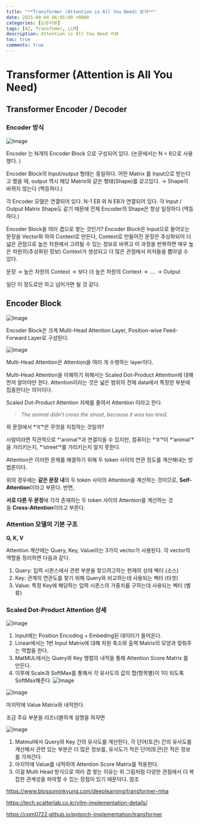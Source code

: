 ```yaml
---
title: "**Transformer (Attention is All You Need) 분석**"
date: 2025-08-04 06:05:00 +0900
categories: [논문리뷰]
tags: [AI, Transfomer, LLM]
description: Attention is All You Need 리뷰
toc: true
comments: true
---
```


# **Transformer (Attention is All You Need)**

## **Transformer Encoder / Decoder**

### Encoder 방식

![Image](https://prod-files-secure.s3.us-west-2.amazonaws.com/e6db513d-ec54-40ff-aa74-2487b0bcfe15/b2e43ef6-e7b5-4858-88bd-11445be5cc29/Untitled.png?X-Amz-Algorithm=AWS4-HMAC-SHA256&X-Amz-Content-Sha256=UNSIGNED-PAYLOAD&X-Amz-Credential=ASIAZI2LB4662ZGX3PJS%2F20250804%2Fus-west-2%2Fs3%2Faws4_request&X-Amz-Date=20250804T063228Z&X-Amz-Expires=3600&X-Amz-Security-Token=IQoJb3JpZ2luX2VjEAYaCXVzLXdlc3QtMiJHMEUCIQCrIdVMywOw8A9SpEUd1IJH3w%2FuaLpLBUSX4FhrRUPe9QIgI7MSoCYXrQTQyuYOOW6ytxrG%2F4Y5BhKaGgcR6IlYPZAq%2FwMIPxAAGgw2Mzc0MjMxODM4MDUiDOkx0n4jz79G9Kca0ircAz9sjZbAoDi9wz6u1Cjmoj5Df898YOfQE3%2FXrNudrN33Xjbaxwt7%2BTiVnR5%2B5nDJMRRR6y3bndU155e6msxj39pHDwgCxyKqE%2B%2BOMTCa5FLg4oa%2F7OU6Mf7kcrIbFKPdq79s3O0dWz9ShbcuF5Qt01ZuiodF4L0b%2BhQhEtYa0lCbZnam2kDDRBvgjMzzGf2YCCYqM0QnAe0BTDGpy3gCA8u%2F4YyHJkCBiuMRkVDhEn079NSoyblUU%2FtVnASi89LQTEH8jTN5ZAY%2FwnJpg4Bf07f6aYa2a7dwl49VSjjyY7qGP0fhucI%2FUH96ZVyl%2FTRIPo6xc1NwAMgzBqP7BM9TZqbazDYDm19Nr1sg7oHZ%2FQI26KFvfxTtbQIh%2BoW708N%2F33rO4ufZGEV72mnz0bnY7v1%2BW7EXKHocv9gKXiJzUGwXuzPCutAKug5OBZE9%2BJzsljSECBF87VwqGCUlOWVKZNM26VUbHEmyqpbJMw8kaJc%2FrZbUwX57tWer6Y5Q6aoDy%2B7SMZOE8Ro38FiJSj0ZypThrq0vP19kn2whROLDQ%2B%2FGSMLSLjcAIt8Oeb563Rdstwve5Kh7D8mbiawg0D79LFH8rPsXOJr7kILagYxu1L8y33c9EAAmuMuZvZ05MM%2BNwcQGOqUBehl2PvAb3dkdjvQ8pLuHRLANJ58zj02BukY8j3vcjS%2FBGXgENuf8g2P3IzWUlKCygRq%2FqHhi1bnIe6Hx80F2ESX2kS1zsL956KC2bRSRwgvv%2F6By9yGKWD%2FdjTYpkQlihfeFSn19z8XCePK8nwkfYKf80nhVX8rOil%2BleD33CMoGOYkYBpvza62%2FmJjWp8YclIl8dUsG0JYW%2FeBnMraxEQYlDPh0&X-Amz-Signature=384e9a66abd64616ad2b40add6f41dcf077975d822c593012326dbcded87ef11&X-Amz-SignedHeaders=host&x-amz-checksum-mode=ENABLED&x-id=GetObject)

Encoder 는 N개의 Encoder Block 으로 구성되어 있다.  (논문에서는 N = 6으로 사용했다. )

Encoder Block의 Input/output 형태는 동일하다. 어떤 Matrix 를 Input으로 받는다고 했을 때, output 역시 해당 Matrix와 같은 형태(Shape)를 갖고있다. → Shape이 바뀌지 않는다 (멱등하다.)

각 Encoder 모델은 연결되어 있다. N-1 EB 와 N EB가 연결되어 있다. 각 Input / Output Matrix Shape도 같기 때문에 전체 Encoder의 Shape은 항상 일정하다 (멱등하다.)

Encoder Block을 여러 겹으로 쌓는 것인가? 
Encoder Block은 Input으로 들어오는 문장을 Vector화 하여 Context로 만든다, Context로 만들어진 문장은 추상화되어 더 넓은 관점으로 높은 차원에서 고려될 수 있는 정보로 바뀌고 이 과정을 반복하면 매우 높은 차원의(추상화된 정보) Context가 생성되고 더 많은 관점에서 피처들을 뽑아낼 수 있다.

문장 → 높은 차원의 Context → 보다 더 높은 차원의 Context → …. → Output

일단 이 정도로만 하고 넘어가면 될 것 같다. 

## **Encoder Block**

![Image](https://prod-files-secure.s3.us-west-2.amazonaws.com/e6db513d-ec54-40ff-aa74-2487b0bcfe15/14fc4b24-1f46-437d-80dc-f938777ef95b/Untitled.png?X-Amz-Algorithm=AWS4-HMAC-SHA256&X-Amz-Content-Sha256=UNSIGNED-PAYLOAD&X-Amz-Credential=ASIAZI2LB4662ZGX3PJS%2F20250804%2Fus-west-2%2Fs3%2Faws4_request&X-Amz-Date=20250804T063228Z&X-Amz-Expires=3600&X-Amz-Security-Token=IQoJb3JpZ2luX2VjEAYaCXVzLXdlc3QtMiJHMEUCIQCrIdVMywOw8A9SpEUd1IJH3w%2FuaLpLBUSX4FhrRUPe9QIgI7MSoCYXrQTQyuYOOW6ytxrG%2F4Y5BhKaGgcR6IlYPZAq%2FwMIPxAAGgw2Mzc0MjMxODM4MDUiDOkx0n4jz79G9Kca0ircAz9sjZbAoDi9wz6u1Cjmoj5Df898YOfQE3%2FXrNudrN33Xjbaxwt7%2BTiVnR5%2B5nDJMRRR6y3bndU155e6msxj39pHDwgCxyKqE%2B%2BOMTCa5FLg4oa%2F7OU6Mf7kcrIbFKPdq79s3O0dWz9ShbcuF5Qt01ZuiodF4L0b%2BhQhEtYa0lCbZnam2kDDRBvgjMzzGf2YCCYqM0QnAe0BTDGpy3gCA8u%2F4YyHJkCBiuMRkVDhEn079NSoyblUU%2FtVnASi89LQTEH8jTN5ZAY%2FwnJpg4Bf07f6aYa2a7dwl49VSjjyY7qGP0fhucI%2FUH96ZVyl%2FTRIPo6xc1NwAMgzBqP7BM9TZqbazDYDm19Nr1sg7oHZ%2FQI26KFvfxTtbQIh%2BoW708N%2F33rO4ufZGEV72mnz0bnY7v1%2BW7EXKHocv9gKXiJzUGwXuzPCutAKug5OBZE9%2BJzsljSECBF87VwqGCUlOWVKZNM26VUbHEmyqpbJMw8kaJc%2FrZbUwX57tWer6Y5Q6aoDy%2B7SMZOE8Ro38FiJSj0ZypThrq0vP19kn2whROLDQ%2B%2FGSMLSLjcAIt8Oeb563Rdstwve5Kh7D8mbiawg0D79LFH8rPsXOJr7kILagYxu1L8y33c9EAAmuMuZvZ05MM%2BNwcQGOqUBehl2PvAb3dkdjvQ8pLuHRLANJ58zj02BukY8j3vcjS%2FBGXgENuf8g2P3IzWUlKCygRq%2FqHhi1bnIe6Hx80F2ESX2kS1zsL956KC2bRSRwgvv%2F6By9yGKWD%2FdjTYpkQlihfeFSn19z8XCePK8nwkfYKf80nhVX8rOil%2BleD33CMoGOYkYBpvza62%2FmJjWp8YclIl8dUsG0JYW%2FeBnMraxEQYlDPh0&X-Amz-Signature=f2e0a4800f7f6de70d527ff92d651789d0b7d50377e12949fe7d0fc04b6e89e6&X-Amz-SignedHeaders=host&x-amz-checksum-mode=ENABLED&x-id=GetObject)

Encoder Block은 크게 Multi-Head Attention Layer, Position-wise Feed-Forward Layer로 구성된다.

![Image](https://prod-files-secure.s3.us-west-2.amazonaws.com/e6db513d-ec54-40ff-aa74-2487b0bcfe15/2934b9e2-c4eb-4789-b583-072f846976a0/Untitled.png?X-Amz-Algorithm=AWS4-HMAC-SHA256&X-Amz-Content-Sha256=UNSIGNED-PAYLOAD&X-Amz-Credential=ASIAZI2LB4662ZGX3PJS%2F20250804%2Fus-west-2%2Fs3%2Faws4_request&X-Amz-Date=20250804T063228Z&X-Amz-Expires=3600&X-Amz-Security-Token=IQoJb3JpZ2luX2VjEAYaCXVzLXdlc3QtMiJHMEUCIQCrIdVMywOw8A9SpEUd1IJH3w%2FuaLpLBUSX4FhrRUPe9QIgI7MSoCYXrQTQyuYOOW6ytxrG%2F4Y5BhKaGgcR6IlYPZAq%2FwMIPxAAGgw2Mzc0MjMxODM4MDUiDOkx0n4jz79G9Kca0ircAz9sjZbAoDi9wz6u1Cjmoj5Df898YOfQE3%2FXrNudrN33Xjbaxwt7%2BTiVnR5%2B5nDJMRRR6y3bndU155e6msxj39pHDwgCxyKqE%2B%2BOMTCa5FLg4oa%2F7OU6Mf7kcrIbFKPdq79s3O0dWz9ShbcuF5Qt01ZuiodF4L0b%2BhQhEtYa0lCbZnam2kDDRBvgjMzzGf2YCCYqM0QnAe0BTDGpy3gCA8u%2F4YyHJkCBiuMRkVDhEn079NSoyblUU%2FtVnASi89LQTEH8jTN5ZAY%2FwnJpg4Bf07f6aYa2a7dwl49VSjjyY7qGP0fhucI%2FUH96ZVyl%2FTRIPo6xc1NwAMgzBqP7BM9TZqbazDYDm19Nr1sg7oHZ%2FQI26KFvfxTtbQIh%2BoW708N%2F33rO4ufZGEV72mnz0bnY7v1%2BW7EXKHocv9gKXiJzUGwXuzPCutAKug5OBZE9%2BJzsljSECBF87VwqGCUlOWVKZNM26VUbHEmyqpbJMw8kaJc%2FrZbUwX57tWer6Y5Q6aoDy%2B7SMZOE8Ro38FiJSj0ZypThrq0vP19kn2whROLDQ%2B%2FGSMLSLjcAIt8Oeb563Rdstwve5Kh7D8mbiawg0D79LFH8rPsXOJr7kILagYxu1L8y33c9EAAmuMuZvZ05MM%2BNwcQGOqUBehl2PvAb3dkdjvQ8pLuHRLANJ58zj02BukY8j3vcjS%2FBGXgENuf8g2P3IzWUlKCygRq%2FqHhi1bnIe6Hx80F2ESX2kS1zsL956KC2bRSRwgvv%2F6By9yGKWD%2FdjTYpkQlihfeFSn19z8XCePK8nwkfYKf80nhVX8rOil%2BleD33CMoGOYkYBpvza62%2FmJjWp8YclIl8dUsG0JYW%2FeBnMraxEQYlDPh0&X-Amz-Signature=828a5c492288b4a59b0789cc9aead2a562bd26af5b761255b1a30f1bfc762dff&X-Amz-SignedHeaders=host&x-amz-checksum-mode=ENABLED&x-id=GetObject)

Multi-Head Attention은 Attention을 여러 개 수행하는 layer이다. 

Multi-Head Attention을 이해하기 위해서는 Scaled Dot-Product Attention에 대해 먼저 알아야만 한다. Attention이라는 것은 넓은 범위의 전체 data에서 특정한 부분에 집중한다는 의미이다. 

Scaled Dot-Product Attention 자체를 줄여서 Attention 이라고 한다.

> *The animal didn’t cross the street, because it was too tired.*

위 문장에서 *‘it’*은 무엇을 지칭하는 것일까? 

사람이라면 직관적으로 *‘animal’*과 연결지을 수 있지만, 컴퓨터는 *‘it’*이 *‘animal’*을 가리키는지, *‘street’*를 가리키는지 알지 못한다.

Attention은 이러한 문제를 해결하기 위해 두 token 사이의 연관 정도를 계산해내는 방법론이다. 

위의 경우에는 **같은 문장 내**의 두 token 사이의 Attention을 계산하는 것이므로, **Self-Attention**이라고 부른다. 반면, 

**서로 다른 두 문장**에 각각 존재하는 두 token 사이의 Attention을 계산하는 것을 **Cross-Attention**이라고 부른다.


### Attention 모델의 기본 구조

**Q, K, V**

Attention 계산에는 Query, Key, Value라는 3가지 vector가 사용된다. 각 vector의 역할을 정리하면 다음과 같다.

1. Query: 입력 시퀸스에서 관련 부분을 찾으려고하는 현재의 상태 벡터 (소스)
1. Key: 관계의 연관도를 찾기 위해 Query와 비교하는데 사용되는 벡터 (타겟)
1. Value: 특정 Key에 해당하는 입력 시퀸스의 가중치를 구하는데 사용되는 벡터 (벨류)
### Scaled Dot-Product Attention 상세

![Image](https://prod-files-secure.s3.us-west-2.amazonaws.com/e6db513d-ec54-40ff-aa74-2487b0bcfe15/dac62052-f9b4-4944-8208-320b66c9da6e/Untitled.png?X-Amz-Algorithm=AWS4-HMAC-SHA256&X-Amz-Content-Sha256=UNSIGNED-PAYLOAD&X-Amz-Credential=ASIAZI2LB4662ZGX3PJS%2F20250804%2Fus-west-2%2Fs3%2Faws4_request&X-Amz-Date=20250804T063228Z&X-Amz-Expires=3600&X-Amz-Security-Token=IQoJb3JpZ2luX2VjEAYaCXVzLXdlc3QtMiJHMEUCIQCrIdVMywOw8A9SpEUd1IJH3w%2FuaLpLBUSX4FhrRUPe9QIgI7MSoCYXrQTQyuYOOW6ytxrG%2F4Y5BhKaGgcR6IlYPZAq%2FwMIPxAAGgw2Mzc0MjMxODM4MDUiDOkx0n4jz79G9Kca0ircAz9sjZbAoDi9wz6u1Cjmoj5Df898YOfQE3%2FXrNudrN33Xjbaxwt7%2BTiVnR5%2B5nDJMRRR6y3bndU155e6msxj39pHDwgCxyKqE%2B%2BOMTCa5FLg4oa%2F7OU6Mf7kcrIbFKPdq79s3O0dWz9ShbcuF5Qt01ZuiodF4L0b%2BhQhEtYa0lCbZnam2kDDRBvgjMzzGf2YCCYqM0QnAe0BTDGpy3gCA8u%2F4YyHJkCBiuMRkVDhEn079NSoyblUU%2FtVnASi89LQTEH8jTN5ZAY%2FwnJpg4Bf07f6aYa2a7dwl49VSjjyY7qGP0fhucI%2FUH96ZVyl%2FTRIPo6xc1NwAMgzBqP7BM9TZqbazDYDm19Nr1sg7oHZ%2FQI26KFvfxTtbQIh%2BoW708N%2F33rO4ufZGEV72mnz0bnY7v1%2BW7EXKHocv9gKXiJzUGwXuzPCutAKug5OBZE9%2BJzsljSECBF87VwqGCUlOWVKZNM26VUbHEmyqpbJMw8kaJc%2FrZbUwX57tWer6Y5Q6aoDy%2B7SMZOE8Ro38FiJSj0ZypThrq0vP19kn2whROLDQ%2B%2FGSMLSLjcAIt8Oeb563Rdstwve5Kh7D8mbiawg0D79LFH8rPsXOJr7kILagYxu1L8y33c9EAAmuMuZvZ05MM%2BNwcQGOqUBehl2PvAb3dkdjvQ8pLuHRLANJ58zj02BukY8j3vcjS%2FBGXgENuf8g2P3IzWUlKCygRq%2FqHhi1bnIe6Hx80F2ESX2kS1zsL956KC2bRSRwgvv%2F6By9yGKWD%2FdjTYpkQlihfeFSn19z8XCePK8nwkfYKf80nhVX8rOil%2BleD33CMoGOYkYBpvza62%2FmJjWp8YclIl8dUsG0JYW%2FeBnMraxEQYlDPh0&X-Amz-Signature=83887c2e404cf06f78da6fd40c7e3bb4761d87194b3fc4581685bf7dc208014b&X-Amz-SignedHeaders=host&x-amz-checksum-mode=ENABLED&x-id=GetObject)

1. Input에는 Position Encoding + Embeding된 데이터가 들어온다.
1. Linear에서는 1번 Input Matrix에 대해 차원 축소와 출력 Matrix의 모양과 맞춰주는 역할을 한다. 
1. MatMUL에서는 Query와 Key 행렬의 내적을 통해 Attention Score Matrix 를 만든다. 
1. 이후에 Scale과 SoftMax를 통해서 각 유사도의 값의 합(항목별)이 1이 되도록 SoftMax해준다.
![Image](https://prod-files-secure.s3.us-west-2.amazonaws.com/e6db513d-ec54-40ff-aa74-2487b0bcfe15/c25b2651-1360-4dc3-8392-b5431fd36014/Untitled.png?X-Amz-Algorithm=AWS4-HMAC-SHA256&X-Amz-Content-Sha256=UNSIGNED-PAYLOAD&X-Amz-Credential=ASIAZI2LB4662ZGX3PJS%2F20250804%2Fus-west-2%2Fs3%2Faws4_request&X-Amz-Date=20250804T063228Z&X-Amz-Expires=3600&X-Amz-Security-Token=IQoJb3JpZ2luX2VjEAYaCXVzLXdlc3QtMiJHMEUCIQCrIdVMywOw8A9SpEUd1IJH3w%2FuaLpLBUSX4FhrRUPe9QIgI7MSoCYXrQTQyuYOOW6ytxrG%2F4Y5BhKaGgcR6IlYPZAq%2FwMIPxAAGgw2Mzc0MjMxODM4MDUiDOkx0n4jz79G9Kca0ircAz9sjZbAoDi9wz6u1Cjmoj5Df898YOfQE3%2FXrNudrN33Xjbaxwt7%2BTiVnR5%2B5nDJMRRR6y3bndU155e6msxj39pHDwgCxyKqE%2B%2BOMTCa5FLg4oa%2F7OU6Mf7kcrIbFKPdq79s3O0dWz9ShbcuF5Qt01ZuiodF4L0b%2BhQhEtYa0lCbZnam2kDDRBvgjMzzGf2YCCYqM0QnAe0BTDGpy3gCA8u%2F4YyHJkCBiuMRkVDhEn079NSoyblUU%2FtVnASi89LQTEH8jTN5ZAY%2FwnJpg4Bf07f6aYa2a7dwl49VSjjyY7qGP0fhucI%2FUH96ZVyl%2FTRIPo6xc1NwAMgzBqP7BM9TZqbazDYDm19Nr1sg7oHZ%2FQI26KFvfxTtbQIh%2BoW708N%2F33rO4ufZGEV72mnz0bnY7v1%2BW7EXKHocv9gKXiJzUGwXuzPCutAKug5OBZE9%2BJzsljSECBF87VwqGCUlOWVKZNM26VUbHEmyqpbJMw8kaJc%2FrZbUwX57tWer6Y5Q6aoDy%2B7SMZOE8Ro38FiJSj0ZypThrq0vP19kn2whROLDQ%2B%2FGSMLSLjcAIt8Oeb563Rdstwve5Kh7D8mbiawg0D79LFH8rPsXOJr7kILagYxu1L8y33c9EAAmuMuZvZ05MM%2BNwcQGOqUBehl2PvAb3dkdjvQ8pLuHRLANJ58zj02BukY8j3vcjS%2FBGXgENuf8g2P3IzWUlKCygRq%2FqHhi1bnIe6Hx80F2ESX2kS1zsL956KC2bRSRwgvv%2F6By9yGKWD%2FdjTYpkQlihfeFSn19z8XCePK8nwkfYKf80nhVX8rOil%2BleD33CMoGOYkYBpvza62%2FmJjWp8YclIl8dUsG0JYW%2FeBnMraxEQYlDPh0&X-Amz-Signature=06c5cb3a42bf5cadaccb67bfe81c64e8b5d5a5fa3a44563b2bf0429ed43f97e6&X-Amz-SignedHeaders=host&x-amz-checksum-mode=ENABLED&x-id=GetObject)

![Image](https://prod-files-secure.s3.us-west-2.amazonaws.com/e6db513d-ec54-40ff-aa74-2487b0bcfe15/34305e15-6d2f-4993-a64c-9ef01a463274/Untitled.png?X-Amz-Algorithm=AWS4-HMAC-SHA256&X-Amz-Content-Sha256=UNSIGNED-PAYLOAD&X-Amz-Credential=ASIAZI2LB4662ZGX3PJS%2F20250804%2Fus-west-2%2Fs3%2Faws4_request&X-Amz-Date=20250804T063228Z&X-Amz-Expires=3600&X-Amz-Security-Token=IQoJb3JpZ2luX2VjEAYaCXVzLXdlc3QtMiJHMEUCIQCrIdVMywOw8A9SpEUd1IJH3w%2FuaLpLBUSX4FhrRUPe9QIgI7MSoCYXrQTQyuYOOW6ytxrG%2F4Y5BhKaGgcR6IlYPZAq%2FwMIPxAAGgw2Mzc0MjMxODM4MDUiDOkx0n4jz79G9Kca0ircAz9sjZbAoDi9wz6u1Cjmoj5Df898YOfQE3%2FXrNudrN33Xjbaxwt7%2BTiVnR5%2B5nDJMRRR6y3bndU155e6msxj39pHDwgCxyKqE%2B%2BOMTCa5FLg4oa%2F7OU6Mf7kcrIbFKPdq79s3O0dWz9ShbcuF5Qt01ZuiodF4L0b%2BhQhEtYa0lCbZnam2kDDRBvgjMzzGf2YCCYqM0QnAe0BTDGpy3gCA8u%2F4YyHJkCBiuMRkVDhEn079NSoyblUU%2FtVnASi89LQTEH8jTN5ZAY%2FwnJpg4Bf07f6aYa2a7dwl49VSjjyY7qGP0fhucI%2FUH96ZVyl%2FTRIPo6xc1NwAMgzBqP7BM9TZqbazDYDm19Nr1sg7oHZ%2FQI26KFvfxTtbQIh%2BoW708N%2F33rO4ufZGEV72mnz0bnY7v1%2BW7EXKHocv9gKXiJzUGwXuzPCutAKug5OBZE9%2BJzsljSECBF87VwqGCUlOWVKZNM26VUbHEmyqpbJMw8kaJc%2FrZbUwX57tWer6Y5Q6aoDy%2B7SMZOE8Ro38FiJSj0ZypThrq0vP19kn2whROLDQ%2B%2FGSMLSLjcAIt8Oeb563Rdstwve5Kh7D8mbiawg0D79LFH8rPsXOJr7kILagYxu1L8y33c9EAAmuMuZvZ05MM%2BNwcQGOqUBehl2PvAb3dkdjvQ8pLuHRLANJ58zj02BukY8j3vcjS%2FBGXgENuf8g2P3IzWUlKCygRq%2FqHhi1bnIe6Hx80F2ESX2kS1zsL956KC2bRSRwgvv%2F6By9yGKWD%2FdjTYpkQlihfeFSn19z8XCePK8nwkfYKf80nhVX8rOil%2BleD33CMoGOYkYBpvza62%2FmJjWp8YclIl8dUsG0JYW%2FeBnMraxEQYlDPh0&X-Amz-Signature=4db82a56c2e1f6ed55738d248094b45b12bce7dee089cd70ab9db285b4443dcd&X-Amz-SignedHeaders=host&x-amz-checksum-mode=ENABLED&x-id=GetObject)

마지막에 Value Matrix와 내적한다. 

조금 주요 부분을 리즈너블하게 설명을 하자면

![Image](https://prod-files-secure.s3.us-west-2.amazonaws.com/e6db513d-ec54-40ff-aa74-2487b0bcfe15/2a36b0af-a461-4513-9bcc-7d2d30b5a238/Untitled.png?X-Amz-Algorithm=AWS4-HMAC-SHA256&X-Amz-Content-Sha256=UNSIGNED-PAYLOAD&X-Amz-Credential=ASIAZI2LB4662ZGX3PJS%2F20250804%2Fus-west-2%2Fs3%2Faws4_request&X-Amz-Date=20250804T063228Z&X-Amz-Expires=3600&X-Amz-Security-Token=IQoJb3JpZ2luX2VjEAYaCXVzLXdlc3QtMiJHMEUCIQCrIdVMywOw8A9SpEUd1IJH3w%2FuaLpLBUSX4FhrRUPe9QIgI7MSoCYXrQTQyuYOOW6ytxrG%2F4Y5BhKaGgcR6IlYPZAq%2FwMIPxAAGgw2Mzc0MjMxODM4MDUiDOkx0n4jz79G9Kca0ircAz9sjZbAoDi9wz6u1Cjmoj5Df898YOfQE3%2FXrNudrN33Xjbaxwt7%2BTiVnR5%2B5nDJMRRR6y3bndU155e6msxj39pHDwgCxyKqE%2B%2BOMTCa5FLg4oa%2F7OU6Mf7kcrIbFKPdq79s3O0dWz9ShbcuF5Qt01ZuiodF4L0b%2BhQhEtYa0lCbZnam2kDDRBvgjMzzGf2YCCYqM0QnAe0BTDGpy3gCA8u%2F4YyHJkCBiuMRkVDhEn079NSoyblUU%2FtVnASi89LQTEH8jTN5ZAY%2FwnJpg4Bf07f6aYa2a7dwl49VSjjyY7qGP0fhucI%2FUH96ZVyl%2FTRIPo6xc1NwAMgzBqP7BM9TZqbazDYDm19Nr1sg7oHZ%2FQI26KFvfxTtbQIh%2BoW708N%2F33rO4ufZGEV72mnz0bnY7v1%2BW7EXKHocv9gKXiJzUGwXuzPCutAKug5OBZE9%2BJzsljSECBF87VwqGCUlOWVKZNM26VUbHEmyqpbJMw8kaJc%2FrZbUwX57tWer6Y5Q6aoDy%2B7SMZOE8Ro38FiJSj0ZypThrq0vP19kn2whROLDQ%2B%2FGSMLSLjcAIt8Oeb563Rdstwve5Kh7D8mbiawg0D79LFH8rPsXOJr7kILagYxu1L8y33c9EAAmuMuZvZ05MM%2BNwcQGOqUBehl2PvAb3dkdjvQ8pLuHRLANJ58zj02BukY8j3vcjS%2FBGXgENuf8g2P3IzWUlKCygRq%2FqHhi1bnIe6Hx80F2ESX2kS1zsL956KC2bRSRwgvv%2F6By9yGKWD%2FdjTYpkQlihfeFSn19z8XCePK8nwkfYKf80nhVX8rOil%2BleD33CMoGOYkYBpvza62%2FmJjWp8YclIl8dUsG0JYW%2FeBnMraxEQYlDPh0&X-Amz-Signature=917e839edfef67d342564aeb496c0a3e7b01443300201b86fc7acb3d753785e1&X-Amz-SignedHeaders=host&x-amz-checksum-mode=ENABLED&x-id=GetObject)

1. Matmul에서 Query와 Key 간의 유사도를 계산한다, 각 단어(토큰) 간의 유사도를 계산해서 관련 있는 부분은 더 많은 정보를, 유사도가 적은 단어(토큰)은 적은 정보를 가져간다. 
1. 마지막에 Value를 내적하여 Attention Score Matrix를 적용한다.
1. 이걸 Multi Head 방식으로 여러 겹 쌓는 이유는 위 그림처럼 다양한 관점에서 더 복잡한 관계성을 파악할 수 있는 장점이 있기 때문이다. 
참조

https://www.blossominkyung.com/deeplearning/transformer-mha

https://tech.scatterlab.co.kr/vllm-implementation-details/

https://cpm0722.github.io/pytorch-implementation/transformer


